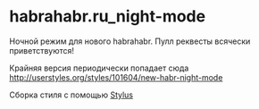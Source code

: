 habrahabr.ru_night-mode
=======================

Ночной режим для нового habrahabr. Пулл реквесты всячески приветствуются!

Крайняя версия периодически попадает сюда http://userstyles.org/styles/101604/new-habr-night-mode


Сборка стиля с помощью [Stylus](http://stylus-lang.com/)
